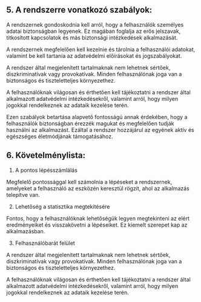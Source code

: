 ## 5. A rendszerre vonatkozó szabályok:

A rendszernek gondoskodnia kell arról, hogy a felhasználók személyes adatai biztonságban legyenek.
Ez magában foglalja az erős jelszavak, titkosított kapcsolatok és más biztonsági intézkedések alkalmazását.

A rendszernek megfelelően kell kezelnie és tárolnia a felhasználói adatokat,
valamint be kell tartania az adatvédelmi előírásokat és jogszabályokat.

A rendszer által megjelenített tartalmaknak nem lehetnek sértőek,
diszkriminatívak vagy provokatívak. Minden felhasználónak joga van a biztonságos és tiszteletteljes környezethez.

A felhasználóknak világosan és érthetően kell tájékoztatni a rendszer által alkalmazott
adatvédelmi intézkedésekről, valamint arról, hogy milyen jogokkal rendelkeznek az adataik kezelése terén.

Ezen szabályok betartása alapvető fontosságú annak érdekében, hogy a felhasználók biztonságban érezzék
magukat és megfelelően tudják használni az alkalmazást.
Ezáltal a rendszer hozzájárul az egyének aktív és egészséges életmódjának támogatásához.

## 6. Követelménylista:

1. A pontos lépésszámlálás

Megfelelő pontossággal kell számolnia a lépéseket a rendszernek, 
amelyeket a felhasználó az eszközén keresztül rögzít, ahol az alkalmazás telepítve van.

2. Lehetőség a statisztika megtekitésére 

Fontos, hogy a felhasználóknak lehetőségük legyen megtekinteni az elért 
eredményeiket és visszakövetni a lépéseiket. Ez kiemelt szerepet kap az alkalmazásban.

3. Felhasználóbarát felület

A rendszer által megjelenített tartalmaknak nem lehetnek sértőek, 
diszkriminatívak vagy provokatívak. Minden felhasználónak joga van a biztonságos és 
tiszteletteljes környezethez.

A felhasználóknak világosan és érthetően kell tájékoztatni a rendszer által alkalmazott
adatvédelmi intézkedésekről, valamint arról, hogy milyen jogokkal 
rendelkeznek az adataik kezelése terén.
